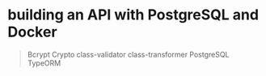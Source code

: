 # building an API with PostgreSQL and Docker

> Bcrypt
> Crypto
> class-validator
> class-transformer
> PostgreSQL
> TypeORM